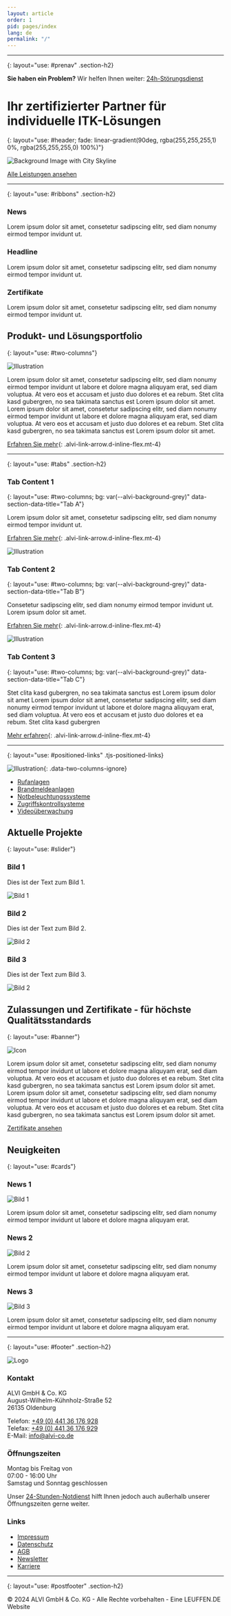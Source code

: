 ```yaml
---
layout: article
order: 1
pid: pages/index
lang: de
permalink: "/"
---
```


---
{: layout="use: #prenav" .section-h2}

**Sie haben ein Problem?**
Wir helfen Ihnen weiter:
[24h-Störungsdienst](tel:+123456789)

# Ihr zertifizierter Partner für individuelle ITK-Lösungen
{: layout="use: #header; fade: linear-gradient(90deg, rgba(255,255,255,1) 0%, rgba(255,255,255,0) 100%)"}
   
![Background Image with City Skyline](https://assets.volkmann.dev/alvi/city.jpg)
   
[Alle Leistungen ansehen](/#leistungen)

---
{: layout="use: #ribbons" .section-h2}

### News

Lorem ipsum dolor sit amet, consetetur sadipscing elitr, sed diam nonumy eirmod tempor invidunt ut.

### Headline

Lorem ipsum dolor sit amet, consetetur sadipscing elitr, sed diam nonumy eirmod tempor invidunt ut.

### Zertifikate

Lorem ipsum dolor sit amet, consetetur sadipscing elitr, sed diam nonumy eirmod tempor invidunt ut.

## Produkt- und Lösungsportfolio
{: layout="use: #two-columns"}

![Illustration](https://assets.volkmann.dev/alvi/molecules.png)

Lorem ipsum dolor sit amet, consetetur sadipscing elitr, sed diam nonumy eirmod tempor invidunt ut labore et dolore magna aliquyam erat, sed diam voluptua. At vero eos et accusam et justo duo dolores et ea rebum. Stet clita kasd gubergren, no sea takimata sanctus est Lorem ipsum dolor sit amet. Lorem ipsum dolor sit amet, consetetur sadipscing elitr, sed diam nonumy eirmod tempor invidunt ut labore et dolore magna aliquyam erat, sed diam voluptua. At vero eos et accusam et justo duo dolores et ea rebum. Stet clita kasd gubergren, no sea takimata sanctus est Lorem ipsum dolor sit amet.

[Erfahren Sie mehr](#){: .alvi-link-arrow.d-inline-flex.mt-4}

---
{: layout="use: #tabs" .section-h2}

### Tab Content 1
{: layout="use: #two-columns; bg: var(--alvi-background-grey)" data-section-data-title="Tab A"}

Lorem ipsum dolor sit amet, consetetur sadipscing elitr, sed diam nonumy eirmod tempor invidunt ut.

[Erfahren Sie mehr](#){: .alvi-link-arrow.d-inline-flex.mt-4}

![Illustration](https://assets.volkmann.dev/alvi/molecules.png)

### Tab Content 2
{: layout="use: #two-columns; bg: var(--alvi-background-grey)" data-section-data-title="Tab B"}

Consetetur sadipscing elitr, sed diam nonumy eirmod tempor invidunt ut. Lorem ipsum dolor sit amet.

[Erfahren Sie mehr](#){: .alvi-link-arrow.d-inline-flex.mt-4}

![Illustration](https://assets.volkmann.dev/alvi/molecules.png)

### Tab Content 3
{: layout="use: #two-columns; bg: var(--alvi-background-grey)" data-section-data-title="Tab C"}

Stet clita kasd gubergren, no sea takimata sanctus est Lorem ipsum dolor sit amet Lorem ipsum dolor sit amet, consetetur sadipscing elitr, sed diam nonumy eirmod tempor invidunt ut labore et dolore magna aliquyam erat, sed diam voluptua. At vero eos et accusam et justo duo dolores et ea rebum. Stet clita kasd gubergren

[Mehr erfahren](#){: .alvi-link-arrow.d-inline-flex.mt-4}

---
{: layout="use: #positioned-links" .tjs-positioned-links}

![Illustration](https://assets.volkmann.dev/alvi/building.png){: .data-two-columns-ignore}

- <a style="left: 20%; top: 10%;" href="#">Rufanlagen</a>
- <a style="left: 5%; top: 30%;" href="#">Brandmeldeanlagen</a>
- <a style="right: 5%; top: 40%;" href="#">Notbeleuchtungssysteme</a>
- <a style="left: 10%; top: 60%;" href="#">Zugriffskontrollsysteme</a>
- <a style="right: 30%; top: 75%;" href="#">Videoüberwachung</a>

## Aktuelle Projekte
{: layout="use: #slider"}

### Bild 1

Dies ist der Text zum Bild 1.

![Bild 1](https://images.pexels.com/photos/209251/pexels-photo-209251.jpeg?auto=compress&cs=tinysrgb&w=1260&h=750&dpr=2)

### Bild 2

Dies ist der Text zum Bild 2.

![Bild 2](https://images.pexels.com/photos/269077/pexels-photo-269077.jpeg?auto=compress&cs=tinysrgb&w=1260&h=750&dpr=2)

### Bild 3

Dies ist der Text zum Bild 3.

![Bild 2](https://images.pexels.com/photos/273214/pexels-photo-273214.jpeg?auto=compress&cs=tinysrgb&w=1260&h=750&dpr=2)

## Zulassungen und Zertifikate - für höchste Qualitätsstandards
{: layout="use: #banner"}

![Icon](https://assets.volkmann.dev/alvi/degree-white.png)

Lorem ipsum dolor sit amet, consetetur sadipscing elitr, sed diam nonumy eirmod tempor invidunt ut labore et dolore magna aliquyam erat, sed diam voluptua. At vero eos et accusam et justo duo dolores et ea rebum. Stet clita kasd gubergren, no sea takimata sanctus est Lorem ipsum dolor sit amet. Lorem ipsum dolor sit amet, consetetur sadipscing elitr, sed diam nonumy eirmod tempor invidunt ut labore et dolore magna aliquyam erat, sed diam voluptua. At vero eos et accusam et justo duo dolores et ea rebum. Stet clita kasd gubergren, no sea takimata sanctus est Lorem ipsum dolor sit amet.

[Zertifikate ansehen](#)

## Neuigkeiten
{: layout="use: #cards"}

### News 1

![Bild 1](https://images.pexels.com/photos/3184465/pexels-photo-3184465.jpeg?auto=compress&cs=tinysrgb&w=1260&h=750&dpr=2)

Lorem ipsum dolor sit amet, consetetur sadipscing elitr, sed diam nonumy eirmod tempor invidunt ut labore et dolore magna aliquyam erat.

### News 2

![Bild 2](https://images.pexels.com/photos/3184465/pexels-photo-3184465.jpeg?auto=compress&cs=tinysrgb&w=1260&h=750&dpr=2)

Lorem ipsum dolor sit amet, consetetur sadipscing elitr, sed diam nonumy eirmod tempor invidunt ut labore et dolore magna aliquyam erat.

### News 3

![Bild 3](https://images.pexels.com/photos/3184465/pexels-photo-3184465.jpeg?auto=compress&cs=tinysrgb&w=1260&h=750&dpr=2)

Lorem ipsum dolor sit amet, consetetur sadipscing elitr, sed diam nonumy eirmod tempor invidunt ut labore et dolore magna aliquyam erat.

---
{: layout="use: #footer" .section-h2}

![Logo](https://assets.volkmann.dev/alvi/alvi.png)

### Kontakt

ALVI GmbH & Co. KG<br>
August-Wilhelm-Kühnholz-Straße 52<br>
26135 Oldenburg

Telefon: [+49 (0) 441 36 176 928](+4944136176928)<br>
Telefax: [+49 (0) 441 36 176 929](+4944136176929)<br>
E-Mail: [info@alvi-co.de](mailto:info@alvi-co.de)

### Öffnungszeiten

Montag bis Freitag von<br>
07:00 - 16:00 Uhr<br>
Samstag und Sonntag geschlossen

Unser [24-Stunden-Notdienst](#) hilft Ihnen jedoch auch außerhalb unserer Öffnungszeiten gerne weiter.

### Links

- [Impressum](#)
- [Datenschutz](#)
- [AGB](#)
- [Newsletter](#)
- [Karriere](#)

---
{: layout="use: #postfooter" .section-h2}

&copy; 2024 ALVI GmbH & Co. KG - Alle Rechte vorbehalten - Eine LEUFFEN.DE Website
